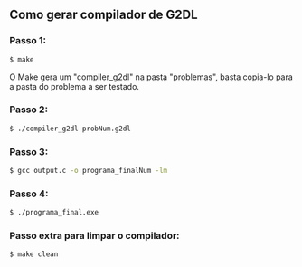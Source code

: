 ## Como gerar compilador de G2DL

### Passo 1:

```bash
$ make
```
O Make gera um "compiler_g2dl" na pasta "problemas", basta copia-lo para a pasta do problema a ser testado.

### Passo 2:

```bash
$ ./compiler_g2dl probNum.g2dl
```


### Passo 3:

```bash
$ gcc output.c -o programa_finalNum -lm
```

### Passo 4:

```bash
$ ./programa_final.exe
```

### Passo extra para limpar o compilador:

```bash
$ make clean
```